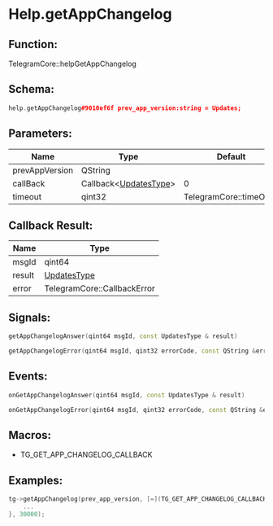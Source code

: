 # Help.getAppChangelog

## Function:

TelegramCore::helpGetAppChangelog

## Schema:

```c++
help.getAppChangelog#9010ef6f prev_app_version:string = Updates;
```
## Parameters:

|Name|Type|Default|
|----|----|-------|
|prevAppVersion|QString||
|callBack|Callback&lt;[UpdatesType](../../types/updatestype.md)&gt;|0|
|timeout|qint32|TelegramCore::timeOut()|

## Callback Result:

|Name|Type|
|----|----|
|msgId|qint64|
|result|[UpdatesType](../../types/updatestype.md)|
|error|TelegramCore::CallbackError|

## Signals:

```c++
getAppChangelogAnswer(qint64 msgId, const UpdatesType & result)
```
```c++
getAppChangelogError(qint64 msgId, qint32 errorCode, const QString &errorText)
```

## Events:

```c++
onGetAppChangelogAnswer(qint64 msgId, const UpdatesType & result)
```
```c++
onGetAppChangelogError(qint64 msgId, qint32 errorCode, const QString &errorText)
```

## Macros:

* TG_GET_APP_CHANGELOG_CALLBACK

## Examples:

```c++
tg->getAppChangelog(prev_app_version, [=](TG_GET_APP_CHANGELOG_CALLBACK){
    ...
}, 30000);
```

